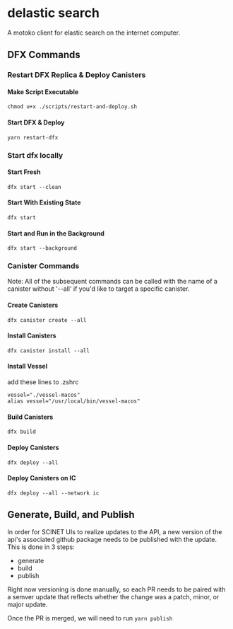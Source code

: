 # delastic search

A motoko client for elastic search on the internet computer.

## DFX Commands

### Restart DFX Replica & Deploy Canisters

#### Make Script Executable

```
chmod u+x ./scripts/restart-and-deploy.sh
```

#### Start DFX & Deploy

```
yarn restart-dfx
```

### Start dfx locally

#### Start Fresh

```
dfx start --clean
```

#### Start With Existing State

```
dfx start
```

#### Start and Run in the Background

```
dfx start --background
```

### Canister Commands

Note: All of the subsequent commands can be called with the name of a canister without '--all' if you'd like to target a specific canister.

#### Create Canisters

```
dfx canister create --all
```

#### Install Canisters

```
dfx canister install --all
```

#### Install Vessel

add these lines to .zshrc

```
vessel="./vessel-macos"
alias vessel="/usr/local/bin/vessel-macos"
```

#### Build Canisters

```
dfx build
```

#### Deploy Canisters

```
dfx deploy --all
```

#### Deploy Canisters on IC

```
dfx deploy --all --network ic
```

## Generate, Build, and Publish

In order for SCINET UIs to realize updates to the API, a new version of the api's associated github package needs to be published with the update. This is done in 3 steps:

- generate
- build
- publish

Right now versioning is done manually, so each PR needs to be paired with a semver update that reflects whether the change was a patch, minor, or major update.

Once the PR is merged, we will need to run `yarn publish`

